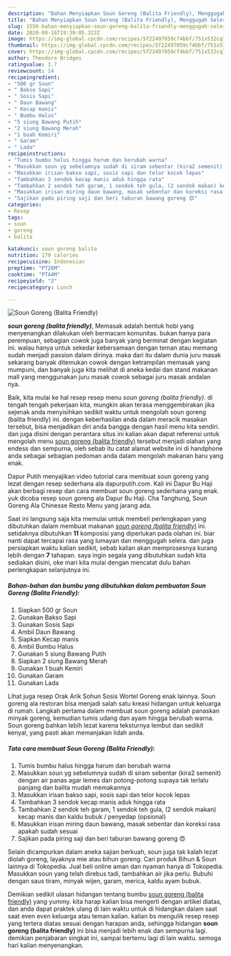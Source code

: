 ```yaml
---
description: "Bahan Menyiapkan Soun Goreng (Balita Friendly), Menggugah Selera"
title: "Bahan Menyiapkan Soun Goreng (Balita Friendly), Menggugah Selera"
slug: 1556-bahan-menyiapkan-soun-goreng-balita-friendly-menggugah-selera
date: 2020-09-16T19:39:05.322Z
image: https://img-global.cpcdn.com/recipes/5f22497059cf4bbf/751x532cq70/soun-goreng-balita-friendly-foto-resep-utama.jpg
thumbnail: https://img-global.cpcdn.com/recipes/5f22497059cf4bbf/751x532cq70/soun-goreng-balita-friendly-foto-resep-utama.jpg
cover: https://img-global.cpcdn.com/recipes/5f22497059cf4bbf/751x532cq70/soun-goreng-balita-friendly-foto-resep-utama.jpg
author: Theodore Bridges
ratingvalue: 3.7
reviewcount: 14
recipeingredient:
- "500 gr Soun"
- " Bakso Sapi"
- " Sosis Sapi"
- " Daun Bawang"
- " Kecap manis"
- " Bumbu Halus"
- "5 siung Bawang Putih"
- "2 siung Bawang Merah"
- "1 buah Kemiri"
- " Garam"
- " Lada"
recipeinstructions:
- "Tumis bumbu halus hingga harum dan berubah warna"
- "Masukkan soun yg sebelumnya sudah di siram sebentar (kira2 semenit) dengan air panas agar lemes dan potong-potong supaya tak terlalu panjang dan balita mudah memakannya"
- "Masukkan irisan bakso sapi, sosis sapi dan telor kocok lepas"
- "Tambahkan 3 sendok kecap manis aduk hingga rata"
- "Tambahkan 2 sendok teh garam, 1 sendok teh gula, (2 sendok makan) kecap manis dan kaldu bubuk / penyedap (opsional)"
- "Masukkan irisan miring daun bawang, masak sebentar dan koreksi rasa apakah sudah sesuai"
- "Sajikan pada piring saji dan beri taburan bawang goreng 😍"
categories:
- Resep
tags:
- soun
- goreng
- balita

katakunci: soun goreng balita 
nutrition: 179 calories
recipecuisine: Indonesian
preptime: "PT26M"
cooktime: "PT44M"
recipeyield: "2"
recipecategory: Lunch

---
```



![Soun Goreng (Balita Friendly)](https://img-global.cpcdn.com/recipes/5f22497059cf4bbf/751x532cq70/soun-goreng-balita-friendly-foto-resep-utama.jpg)

<b><i>soun goreng (balita friendly)</i></b>, Memasak adalah bentuk hobi yang menyenangkan dilakukan oleh bermacam komunitas. bukan hanya para perempuan, sebagian cowok juga banyak yang berminat dengan kegiatan ini. walau hanya untuk sekedar kebersamaan dengan teman atau memang sudah menjadi passion dalam dirinya. maka dari itu dalam dunia juru masak sekarang banyak ditemukan cowok dengan ketrampilan memasak yang mumpuni, dan banyak juga kita melihat di aneka kedai dan stand makanan mall yang menggunakan juru masak cowok sebagai juru masak andalan nya.

Baik, kita mulai ke hal resep resep menu <i>soun goreng (balita friendly)</i>. di tengah tengah pekerjaan kita, mungkin akan terasa menggembirakan jika sejenak anda menyisihkan sedikit waktu untuk mengolah soun goreng (balita friendly) ini. dengan keberhasilan anda dalam meracik masakan tersebut, bisa menjadikan diri anda bangga dengan hasil menu kita sendiri. dan juga disini dengan perantara situs ini kalian akan dapat referensi untuk mengolah menu <u>soun goreng (balita friendly)</u> tersebut menjadi olahan yang endess dan sempurna, oleh sebab itu catat alamat website ini di handphone anda sebagai sebagian pedoman anda dalam mengolah makanan baru yang enak.

Dapur Putih menyajikan video tutorial cara membuat soun goreng yang lezat dengan resep sederhana ala dapurputih.com. Kali ini Dapur Bu Haji akan berbagi resep dan cara membuat soun goreng sederhana yang enak. yuk dicoba resep soun goreng ala Dapur Bu Haji. Cha Tanghung, Soun Goreng Ala Chinesse Resto Menu yang jarang ada.


Saat ini langsung saja kita memulai untuk membeli perlengkapan yang dibutuhkan dalam membuat makanan <u><i>soun goreng (balita friendly)</i></u> ini. setidaknya dibutuhkan <b>11</b> komposisi yang diperlukan pada olahan ini. biar nanti dapat tercapai rasa yang lumayan dan menggugah selera. dan juga persiapkan waktu kalian sedikit, sebab kalian akan memprosesnya kurang lebih dengan <b>7</b> tahapan. saya ingin segala yang dibutuhkan sudah kita sediakan disini, oke mari kita mulai dengan mencatat dulu bahan perlengkapan selanjutnya ini.

<!--inarticleads1-->

##### Bahan-bahan dan bumbu yang dibutuhkan dalam pembuatan Soun Goreng (Balita Friendly):

1. Siapkan 500 gr Soun
1. Gunakan  Bakso Sapi
1. Gunakan  Sosis Sapi
1. Ambil  Daun Bawang
1. Siapkan  Kecap manis
1. Ambil  Bumbu Halus
1. Gunakan 5 siung Bawang Putih
1. Siapkan 2 siung Bawang Merah
1. Gunakan 1 buah Kemiri
1. Gunakan  Garam
1. Gunakan  Lada


Lihat juga resep Orak Arik Sohun Sosis Wortel Goreng enak lainnya. Soun goreng ala restoran bisa menjadi salah satu kreasi hidangan untuk keluarga di rumah. Langkah pertama dalam membuat soun goreng adalah panaskan minyak goreng, kemudian tumis udang dan ayam hingga berubah warna. Soun goreng bahkan lebih lezat karena teksturnya lembut dan sedikit kenyal, yang pasti akan memanjakan lidah anda. 

<!--inarticleads2-->

##### Tata cara membuat Soun Goreng (Balita Friendly):

1. Tumis bumbu halus hingga harum dan berubah warna
1. Masukkan soun yg sebelumnya sudah di siram sebentar (kira2 semenit) dengan air panas agar lemes dan potong-potong supaya tak terlalu panjang dan balita mudah memakannya
1. Masukkan irisan bakso sapi, sosis sapi dan telor kocok lepas
1. Tambahkan 3 sendok kecap manis aduk hingga rata
1. Tambahkan 2 sendok teh garam, 1 sendok teh gula, (2 sendok makan) kecap manis dan kaldu bubuk / penyedap (opsional)
1. Masukkan irisan miring daun bawang, masak sebentar dan koreksi rasa apakah sudah sesuai
1. Sajikan pada piring saji dan beri taburan bawang goreng 😍


Selain dicampurkan dalam aneka sajian berkuah, soun juga tak kalah lezat diolah goreng, layaknya mie atau bihun goreng. Cari produk Bihun &amp; Soun lainnya di Tokopedia. Jual beli online aman dan nyaman hanya di Tokopedia. Masukkan soun yang telah direbus tadi, tambahkan air jika perlu. Bubuhi dengan saus tiram, minyak wijen, garam, merica, kaldu ayam bubuk. 

Demikian sedikit ulasan hidangan tentang bumbu <u>soun goreng (balita friendly)</u> yang yummy. kita harap kalian bisa mengerti dengan artikel diatas, dan anda dapat praktek ulang di lain waktu untuk di hidangkan dalam saat saat even even keluarga atau teman kalian. kalian bs mengulik resep resep yang tertera diatas sesuai dengan harapan anda, sehingga hidangan <b>soun goreng (balita friendly)</b> ini bisa menjadi lebih enak dan sempurna lagi. demikian penjabaran singkat ini, sampai bertemu lagi di lain waktu. semoga hari kalian menyenangkan.
